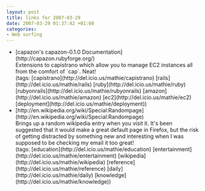 ```yaml
---
layout: post
title: links for 2007-03-29
date: 2007-03-29 01:37:42 +01:00
categories:
- Web surfing
---
```

<ul class="delicious">
	<li>
		<div class="delicious-link">[capazon's capazon-0.1.0 Documentation](http://capazon.rubyforge.org/)</div>
		<div class="delicious-extended">Extensions to capistrano which allow you to manage EC2 instances all from the comfort of `cap`.  Neat!</div>
		<div class="delicious-tags">(tags: [capistrano](http://del.icio.us/mathie/capistrano) [rails](http://del.icio.us/mathie/rails) [ruby](http://del.icio.us/mathie/ruby) [rubyonrails](http://del.icio.us/mathie/rubyonrails) [amazon](http://del.icio.us/mathie/amazon) [ec2](http://del.icio.us/mathie/ec2) [deployment](http://del.icio.us/mathie/deployment))</div>
	</li>
	<li>
		<div class="delicious-link">[http://en.wikipedia.org/wiki/Special:Randompage](http://en.wikipedia.org/wiki/Special:Randompage)</div>
		<div class="delicious-extended">Brings up a random wikipedia entry when you visit it.  It's been suggested that it would make a great default page in Firefox, but the risk of getting distracted by something new and interesting when I was supposed to be checking my email it too great!</div>
		<div class="delicious-tags">(tags: [education](http://del.icio.us/mathie/education) [entertainment](http://del.icio.us/mathie/entertainment) [wikipedia](http://del.icio.us/mathie/wikipedia) [reference](http://del.icio.us/mathie/reference) [daily](http://del.icio.us/mathie/daily) [knowledge](http://del.icio.us/mathie/knowledge))</div>
	</li>
</ul>
